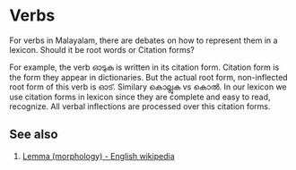 # Verbs

For verbs in Malayalam, there are debates on how to represent them in a lexicon. Should it be root words or Citation forms?

For example, the verb ഓടുക is written in its citation form. Citation form is the form they appear in dictionaries. But the actual root form, non-inflected root form of this verb is ഓട്. Similary കൊല്ലുക vs കൊൽ. In our lexicon we use citation forms in lexicon since they are complete and easy to read, recognize. All verbal inflections are processed over this citation forms.

## See also

1. [Lemma (morphology) - English wikipedia]( https://en.wikipedia.org/wiki/Lemma_(morphology))
